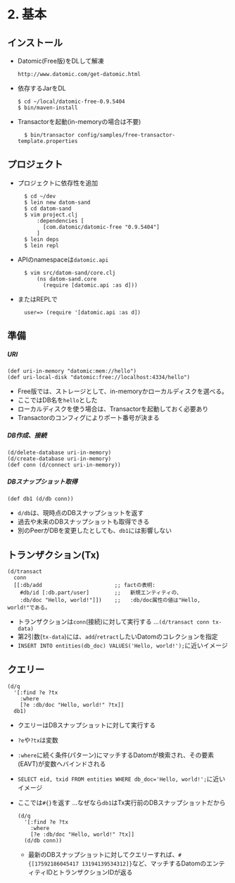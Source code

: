 # 2. 基本
## インストール

- Datomic(Free版)をDLして解凍
  ~~~
  http://www.datomic.com/get-datomic.html
  ~~~

- 依存するJarをDL
    ~~~
    $ cd ~/local/datomic-free-0.9.5404
    $ bin/maven-install
    ~~~

- Transactorを起動(in-memoryの場合は不要)

        $ bin/transactor config/samples/free-transactor-template.properties

## プロジェクト

- プロジェクトに依存性を追加

        $ cd ~/dev
        $ lein new datom-sand
        $ cd datom-sand
        $ vim project.clj
            :dependencies [
              [com.datomic/datomic-free "0.9.5404"]
            ]
        $ lein deps
        $ lein repl

- APIのnamespaceは`datomic.api`

        $ vim src/datom-sand/core.clj
            (ns datom-sand.core
              (require [datomic.api :as d]))

- またはREPLで

        user=> (require '[datomic.api :as d])

## 準備

##### URI

    (def uri-in-memory "datomic:mem://hello")
    (def uri-local-disk "datomic:free://localhost:4334/hello")

  - Free版では、ストレージとして、in-memoryかローカルディスクを選べる。
  - ここではDB名を`hello`とした
  - ローカルディスクを使う場合は、Transactorを起動しておく必要あり
  - Transactorのコンフィグによりポート番号が決まる

##### DB作成、接続

    (d/delete-database uri-in-memory)
    (d/create-database uri-in-memory)
    (def conn (d/connect uri-in-memory))


##### DBスナップショット取得

    (def db1 (d/db conn))

  - `d/db`は、現時点のDBスナップショットを返す
  - 過去や未来のDBスナップショットも取得できる
  - 別のPeerがDBを変更したとしても、`db1`には影響しない

## トランザクション(Tx)

    (d/transact
      conn
      [[:db/add                       ;; factの表明:
        #db/id [:db.part/user]        ;;   新規エンティティの、
        :db/doc "Hello, world!"]])    ;;   :db/doc属性の値は"Hello, world!"である。

  - トランザクションは`conn`(接続)に対して実行する ...`(d/transact conn tx-data)`
  - 第2引数(`tx-data`)には、`add`/`retract`したいDatomのコレクションを指定
  - `INSERT INTO entities(db_doc) VALUES('Hello, world!');`に近いイメージ

## クエリー

    (d/q
      '[:find ?e ?tx
        :where
        [?e :db/doc "Hello, world!" ?tx]]
      db1)

  - クエリーはDBスナップショットに対して実行する
  - `?e`や`?tx`は変数
  - `:where`に続く条件(パターン)にマッチするDatomが検索され、その要素(EAVT)が変数へバインドされる
  - `SELECT eid, txid FROM entities WHERE db_doc='Hello, world!';`に近いイメージ
  - ここでは`#{}`を返す ...なぜなら`db1`はTx実行前のDBスナップショットだから

        (d/q
          '[:find ?e ?tx
            :where
            [?e :db/doc "Hello, world!" ?tx]]
          (d/db conn))

    - 最新のDBスナップショットに対してクエリーすれば、`#{[17592186045417 13194139534312]}`など、マッチするDatomのエンティティIDとトランザクションIDが返る


